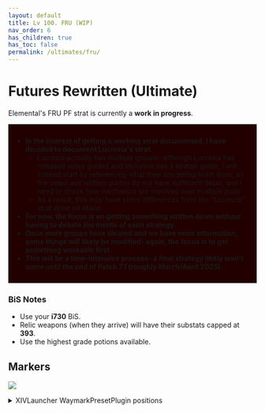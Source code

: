 ```yaml
---
layout: default
title: Lv 100. FRU (WIP)
nav_order: 6
has_children: true
has_toc: false
permalink: /ultimates/fru/
---
```


# Futures Rewritten (Ultimate)

Elemental's FRU PF strat is currently a **work in progress**.

<div style="background-color: #200 ; padding: 10px; border: 1px solid;">
<ul>
  <li><b>In the interest of getting a working strat documented, I have decided
  to document Lucrezia's strat.</b>
    <ul>
      <li>Lucrezia actually has multiple groups- although Lucrezia has 
      released video guides and Idyllshire has a written guide, I will instead 
      start by referencing what their <em>streaming team</em> does, as the 
      video and written guides do not have sufficient detail, and I need to 
      check how mechanics are resolved over multiple pulls.</li>
      <li>As a result, this <em>may</em> have some differences from the 
      "Lucrezia" strat done on Mana.</li>
    </ul>
  </li>
  <li><b>For now, the focus is on getting something written down
  <em>without</em> having to debate the merits of each strategy.</b></li>
  <li><b>Once more groups have cleared and we have more information, some 
  things will likely be modified- again, the focus is to get <em>something</em>
  workable first.</b></li>
  <li><b>This will be a time-intensive process- a final strategy likely won't 
  come until the end of Patch 7.1 (roughly March/April 2025).</b></li>
</ul>
</div>

### BiS Notes

- Use your **i730** BiS.
- Relic weapons (when they arrive) will have their substats capped at **393**.
- Use the highest grade potions available.

## Markers

![]({{site.baseurl}}/images/ultimates/fru/markers.jpg)
<details markdown=block>
<summary>XIVLauncher WaymarkPresetPlugin positions</summary>

```json
{
  "Name":"FRU",
  "MapID":1006,
  "A":{"X":100.0,"Y":0.0,"Z":87.0,"ID":0,"Active":true},
  "B":{"X":113.0,"Y":0.0,"Z":100.0,"ID":1,"Active":true},
  "C":{"X":100.0,"Y":0.0,"Z":113.0,"ID":2,"Active":true},
  "D":{"X":87.0,"Y":0.0,"Z":100.0,"ID":3,"Active":true},
  "One":{"X":90.808,"Y":0.0,"Z":90.808,"ID":4,"Active":true},
  "Two":{"X":109.192,"Y":0.0,"Z":90.808,"ID":5,"Active":true},
  "Three":{"X":109.192,"Y":0.0,"Z":109.192,"ID":6,"Active":true},
  "Four":{"X":90.808,"Y":0.0,"Z":109.192,"ID":7,"Active":true}
}
```

---

## Frequently Asked Questions

<details markdown=block>
<summary>
  <b>[Damage Down]</b> How strong is the damage down debuff in this fight?
</summary>
<table>
  <tr>
    <td>
      <p>There are actually <em>two</em> different Damage Down debuffs in this 
      encounter, both of which lowers a player's damage by <b>90%</b>.</p>
      <ul>
        <li>One comes from getting hit by avoidable attacks.</li>
        <li>One comes from resolving stacks with fewer people.</li>
      </ul>
      <p>Because these damage downs come from two separate debuffs, <em>they
      stack</em> together for a combined <b>99% damage down!</b></p>
    </td>
  </tr>
</table>
</details>
